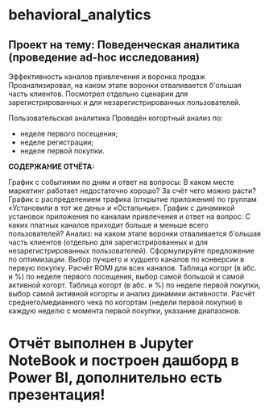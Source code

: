 # behavioral_analytics 

## Проект на тему: **Поведенческая аналитика (проведение ad-hoc исследования)** 

Эффективность каналов привлечения и воронка продаж
Проанализировал, на каком этапе воронки отваливается б'ольшая часть клиентов. Посмотрел отдельно сценарии для зарегистрированных и для незарегистрированных пользователей. 

Пользовательская аналитика
Проведён когортный анализ по:
- неделе первого посещения;
- неделе регистрации;
- неделе первой покупки.

**СОДЕРЖАНИЕ ОТЧЁТА:**

График с событиями по дням и ответ на вопросы: В каком месте маркетинг работает недостаточно хорошо? За счёт чего можно расти?
График с распределением трафика (открытие приложения) по группам «Установили в тот же день» и «Остальные».
График с динамикой установок приложения по каналам привлечения и ответ на вопрос: С каких платных каналов приходит больше и меньше всего пользователей?
Анализ: на каком этапе воронки отваливается б'ольшая часть клиентов (отдельно для зарегистрированных и для незарегистрированных пользователей). Сформулируйте предложение по оптимизации.
Выбор лучшего и худшего каналов по конверсии в первую покупку.
Расчёт ROMI для всех каналов.
Таблица когорт (в абс. и %) по неделе первого посещения, выбор самой большой и самой активной когорт.
Таблица когорт (в абс. и %) по неделе первой покупки, выбор самой активной когорты и анализ динамики активности.
Расчёт среднего/медианного чека по когортам (недели первой покупки) в каждую неделю с момента первой покупки, указание диапазонов.


# Отчёт выполнен в Jupyter NoteBook и построен дашборд в Power BI, дополнительно есть презентация!
